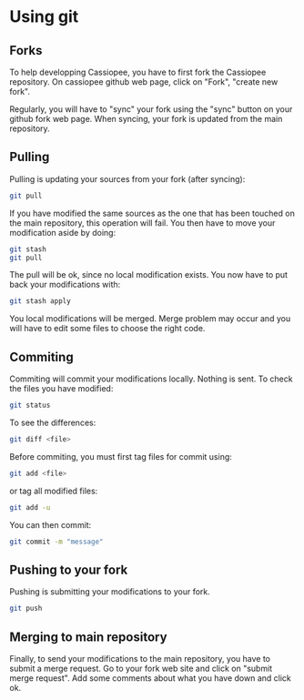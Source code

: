# Using git

## Forks
To help developping Cassiopee, you have to first fork the
Cassiopee repository. On cassiopee github web page, click on "Fork", "create new fork".

Regularly, you will have to "sync" your fork using the "sync" button
on your github fork web page.
When syncing, your fork is updated from the main repository.

## Pulling
Pulling is updating your sources from your fork (after syncing):
```sh
git pull
```
If you have modified the same sources as the one that has been touched on the main repository, this operation will fail. You then have to move your modification aside by doing:
```sh
git stash
git pull
```
The pull will be ok, since no local modification exists. You now have to put back your modifications with:
```sh
git stash apply
```
You local modifications will be merged. Merge problem may occur and you will have to edit some files to choose the right code.

## Commiting
Commiting will commit your modifications locally. Nothing is sent. 
To check the files you have modified:
```sh
git status
```
To see the differences:
```sh
git diff <file>
```

Before commiting, you must first tag files for commit using:
```sh
git add <file>
```
or tag all modified files:
```sh
git add -u
```

You can then commit:
```sh
git commit -m "message"
```

## Pushing to your fork
Pushing is submitting your modifications to your fork. 
```sh
git push
```

## Merging to main repository

Finally, to send your modifications to the main repository, you have to 
submit a merge request. Go to your fork web site and click on "submit merge request". Add some comments about what you have down and click ok.

